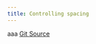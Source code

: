 ```yaml
---
title: Controlling spacing
---
```




aaa
<a href="{{ site.github.repository_url }}/tree/master/{{ page.relative_path }}">Git Source</a>